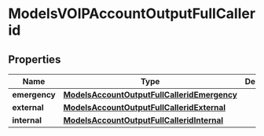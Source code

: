 

# ModelsVOIPAccountOutputFullCallerid


## Properties

| Name | Type | Description | Notes |
|------------ | ------------- | ------------- | -------------|
|**emergency** | [**ModelsAccountOutputFullCalleridEmergency**](ModelsAccountOutputFullCalleridEmergency.md) |  |  [optional] |
|**external** | [**ModelsAccountOutputFullCalleridExternal**](ModelsAccountOutputFullCalleridExternal.md) |  |  [optional] |
|**internal** | [**ModelsAccountOutputFullCalleridInternal**](ModelsAccountOutputFullCalleridInternal.md) |  |  [optional] |



